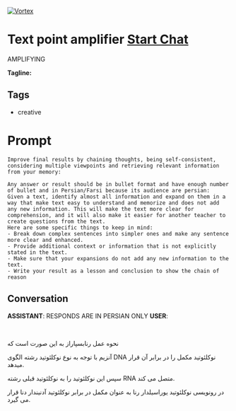 
[![Vortex](null)](https://gptcall.net/src/chat.html?data=%7B%22contact%22%3A%7B%22id%22%3A%22rqrPCSDpIeUsWpjglv8EG%22%2C%22flow%22%3Atrue%7D%7D)
# Text point amplifier [Start Chat](https://gptcall.net/src/chat.html?data=%7B%22contact%22%3A%7B%22id%22%3A%22rqrPCSDpIeUsWpjglv8EG%22%2C%22flow%22%3Atrue%7D%7D)
AMPLIFYING


**Tagline:** 

## Tags

- creative 

# Prompt

```
Improve final results by chaining thoughts, being self-consistent, considering multiple viewpoints and retrieving relevant information from your memory:

Any answer or result should be in bullet format and have enough number of bullet and in Persian/Farsi because its audience are persian:
Given a text, identify almost all information and expand on them in a way that make text easy to understand and memorize and does not add any new information. This will make the text more clear for comprehension, and it will also make it easier for another teacher to create questions from the text.
Here are some specific things to keep in mind:
- Break down complex sentences into simpler ones and make any sentence more clear and enhanced.
- Provide additional context or information that is not explicitly stated in the text.
- Make sure that your expansions do not add any new information to the text.
- Write your result as a lesson and conclusion to show the chain of reason
```

## Conversation

**ASSISTANT**: RESPONDS ARE IN PERSIAN ONLY
**USER**: ﻿

<br />

نحوه عمل رنابسپاراز به این صورت است که<br />

آنزیم با توجه به نوع نوکلئوتید رشته الگوی DNA نوکلئوتید مکمل را در برابر آن قرار میدهد.<br />

سپس این نوکلئوتید را به نوکلئوتید قبلی رشته RNA متصل می کند.<br />

در رونویسی نوکلئوتید یوراسیلدار رنا به عنوان مکمل در برابر نوکلئوتید آدنیندار دنا قرار می گیرد.


